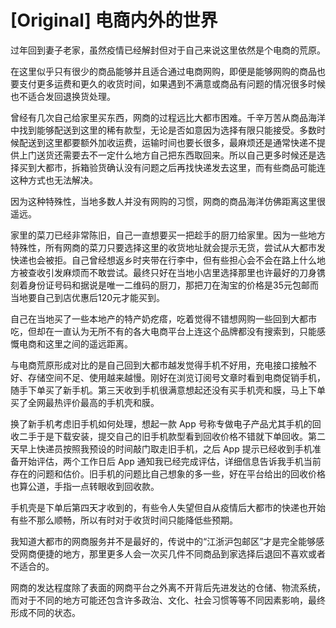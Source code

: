 # [Original] 电商内外的世界


过年回到妻子老家，虽然疫情已经解封但对于自己来说这里依然是个电商的荒原。

在这里似乎只有很少的商品能够并且适合通过电商网购，即便是能够网购的商品也要支付更多运费和更久的收货时间，如果遇到不满意或商品有问题的情况很多时候也不适合发回退换货处理。

曾经有几次自己给家里买东西，网商的过程远比大都市困难。千辛万苦从商品海洋中找到能够配送到这里的稀有款型，无论是否如意因为选择有限只能接受。多数时候配送到这里都要额外加收运费，运输时间也要长很多，最麻烦还是通常快递不提供上门送货还需要去不一定什么地方自己把东西取回来。所以自己更多时候还是选择买到大都市，拆箱验货确认没有问题之后再找快递发去这里，而有些商品可能连这种方式也无法解决。

因为这种特殊性，当地多数人并没有网购的习惯，网商的商品海洋仿佛距离这里很遥远。

家里的菜刀已经非常陈旧，自己一直想要买一把趁手的厨刀给家里。因为一些地方特殊性，所有网商的菜刀只要选择这里的收货地址就会提示无货，尝试从大都市发快递也会被拒。自己曾经想返乡时夹带在行李中，但有些担心会不会在路上什么地方被查收引发麻烦而不敢尝试。最终只好在当地小店里选择那里也许最好的刀身镌刻着身份证号码和据说是唯一二维码的厨刀，那把刀在淘宝的价格是35元包邮而当地要自己到店优惠后120元才能买到。

自己在当地买了一些本地产的特产奶疙瘩，吃着觉得不错想网购一些回到大都市吃，但却在一直认为无所不有的各大电商平台上连这个品牌都没有搜索到，只能感慨电商和这里之间的遥远距离。

与电商荒原形成对比的是自己回到大都市越发觉得手机不好用，充电接口接触不好、存储空间不足、使用越来越慢。刚好在浏览订阅号文章时看到电商促销手机，随手下单买了新手机。第三天收到手机很满意想起还没有买手机壳和膜，马上下单买了全网最热评价最高的手机壳和膜。

换了新手机考虑旧手机如何处理，想起一款 App 号称专做电子产品尤其手机的回收二手于是下载安装，提交自己的旧手机款型看到回收价格不错就下单回收。第二天早上快递员按照我预设的时间敲门取走旧手机，之后 App 提示已经收到手机准备开始评估，两个工作日后 App 通知我已经完成评估，详细信息告诉我手机当前存在的问题和估价。旧手机的问题比自己想象的多一些，好在平台给出的回收价格也算公道，手指一点转眼收到回收款。

手机壳是下单后第四天才收到的，有些令人失望但自从疫情后大都市的快递也开始有些不那么顺畅，所以有时对于收货时间只能降低些预期。

我知道大都市的网商服务并不是最好的，传说中的“江浙沪包邮区”才是完全能够感受网商便捷的地方，那里更多人会一次买几件不同商品到家选择后退回不喜欢或者不适合的。

网商的发达程度除了表面的网商平台之外离不开背后先进发达的仓储、物流系统，而对于不同的地方可能还包含许多政治、文化、社会习惯等等不同因素影响，最终形成不同的状态。
